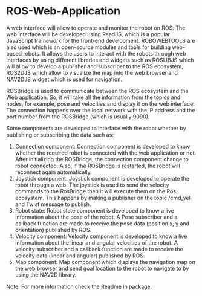 # ROS-Web-Application

A web interface will allow to operate and monitor the robot on ROS. The web interface will be developed using ReadJS, which is a popular JavaScript framework for the front-end development. ROBOWEBTOOLS are also used which is an open-source modules and tools for building web-based robots. It allows the users to interact with the robots through web interfaces by using different libraries and widgets such as ROSLIBJS which will allow to develop a publisher and subscriber to the ROS ecosystem, ROS2DJS which allow to visualize the map into the web browser and NAV2DJS widget which is used for navigation.

ROSBridge is used to communicate between the ROS ecosystem and the Web application. So, it will take all the information from the topics and nodes, for example, pose and velocities and display it on the web interface. The connection happens over the local network with the IP address and the port number from the ROSBridge (which is usually 9090).

Some components are developed to interface with the robot whether by publishing or subscribing the data such as:
1. Connection component:
  Connection component is developed to know whether the required robot is connected with the web application or not. After initializing the ROSBridge, the connection component
  change to robot connected. Also, if the ROSBridge is restarted, the robot will reconnect again automatically.
2. Joystick component:
  Joystick component is developed to operate the robot through a web. The joystick is used to send the velocity commands to the RosBridge then it will execute them on the Ros
  ecosystem. This happens by making a publisher on the topic /cmd_vel and Twist message to publish.
3. Robot state:
  Robot state component is developed to know a live information about the pose of the robot. A Pose subscriber and a callback function are made to receive the pose data (position
  x, y and orientation) published by ROS.
4. Velocity component:
  Velocity component is developed to know a live information about the linear and angular velocities of the robot. A velocity subscriber and a callback function are made to
  receive the velocity data (linear and angular) published by ROS.
5. Map component:
  Map component which displays the navigation map on the web browser and send goal location to the robot to navigate to by using the NAV2D library.
  
  
 



Note: For more information check the Readme in  package.

